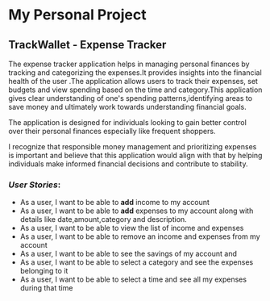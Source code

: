 # My Personal Project

## TrackWallet - Expense Tracker

The expense tracker application helps in managing personal finances
by tracking and categorizing the expenses.It provides insights into the financial health of the user
.The application allows users to track their expenses,
set budgets and view spending based on the time and category.This application gives clear understanding of 
one's spending patterns,identifying areas to save money and ultimately work towards understanding financial goals.

The application is designed for individuals looking  to gain better control 
over their personal finances especially like frequent shoppers.

I recognize that responsible money management and prioritizing expenses  is important 
and believe that this application would align with that  by helping individuals 
make informed financial decisions and contribute to stability.

### *User Stories*:
- As a user, I want to be able to **add** income to my account
- As a user, I want to be able to **add** expenses to my account along with details like date,amount,category and description.
- As a user, I want to be able to view the list of income and expenses
- As a user, I want to be able to remove an income and expenses from my account
- As a user, I want to be able to see the savings of my account and 
- As a user, I want to be able to select a category and see the expenses belonging to it
- As a user, I want to be able to select a time and see all my expenses during that time


